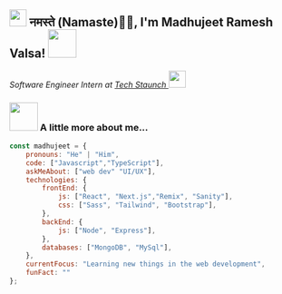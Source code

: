 
<h2><img src="https://emojis.slackmojis.com/emojis/images/1531849430/4246/blob-sunglasses.gif?1531849430" width="30"/> नमस्ते (Namaste)🙏🏻, I'm Madhujeet Ramesh Valsa! <img src="https://media.giphy.com/media/12oufCB0MyZ1Go/giphy.gif" width="50"></h2>
<p><em> Software Engineer Intern at <a href="https://techstaunch.com/">Tech Staunch
</a><img src="https://media.giphy.com/media/WUlplcMpOCEmTGBtBW/giphy.gif" width="30"> 
</em></p>

### <img src="https://media.giphy.com/media/VgCDAzcKvsR6OM0uWg/giphy.gif" width="50"> A little more about me...  

```javascript
const madhujeet = {
    pronouns: "He" | "Him",
    code: ["Javascript","TypeScript"],
    askMeAbout: ["web dev" "UI/UX"],
    technologies: {
        frontEnd: {
            js: ["React", "Next.js","Remix", "Sanity"],
            css: ["Sass", "Tailwind", "Bootstrap"],
        },
        backEnd: {
            js: ["Node", "Express"],
        },
        databases: ["MongoDB", "MySql"],
    },
    currentFocus: "Learning new things in the web development",
    funFact: ""
};
```



